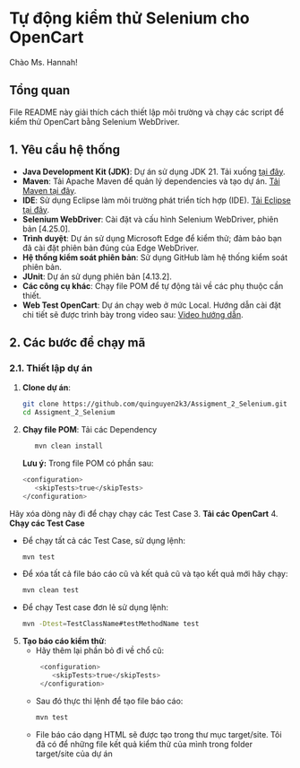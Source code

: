 # Tự động kiểm thử Selenium cho OpenCart

Chào Ms. Hannah!

## Tổng quan

File README này giải thích cách thiết lập môi trường và chạy các script để kiểm thử OpenCart bằng Selenium WebDriver.

## 1. Yêu cầu hệ thống

- **Java Development Kit (JDK)**: Dự án sử dụng JDK 21. Tải xuống [tại đây](https://www.oracle.com/java/technologies/javase/jdk21-archive-downloads.html).
- **Maven**: Tải Apache Maven để quản lý dependencies và tạo dự án. [Tải Maven tại đây](https://maven.apache.org/download.cgi).
- **IDE**: Sử dụng Eclipse làm môi trường phát triển tích hợp (IDE). [Tải Eclipse tại đây](https://www.eclipse.org/downloads/).
- **Selenium WebDriver**: Cài đặt và cấu hình Selenium WebDriver, phiên bản [4.25.0].
- **Trình duyệt**: Dự án sử dụng Microsoft Edge để kiểm thử; đảm bảo bạn đã cài đặt phiên bản đúng của Edge WebDriver.
- **Hệ thống kiểm soát phiên bản**: Sử dụng GitHub làm hệ thống kiểm soát phiên bản.
- **JUnit**: Dự án sử dụng phiên bản [4.13.2].
- **Các công cụ khác**: Chạy file POM để tự động tải về các phụ thuộc cần thiết.
- **Web Test OpenCart**: Dự án chạy web ở mức Local. Hướng dẫn cài đặt chi tiết sẽ được trình bày trong video sau: [Video hướng dẫn](https://www.youtube.com/watch?v=GftTTFm58d8).

## 2. Các bước để chạy mã

### 2.1. Thiết lập dự án
1. **Clone dự án**:
   ```bash
   git clone https://github.com/quinguyen2k3/Assigment_2_Selenium.git
   cd Assigment_2_Selenium

2. **Chạy file POM**:
   Tải các Dependency
   ```bash
      mvn clean install
   ```
   **Lưu ý:** Trong file POM có phần sau:
   ```bash
   <configuration>  
      <skipTests>true</skipTests>  
   </configuration>
   ```
   
  Hãy xóa dòng này đi để chạy chạy các Test Case
3. **Tải các OpenCart**
4. **Chạy các Test Case**
   - Để chạy tất cả các Test Case, sử dụng lệnh:
     ```bash
     mvn test
   - Để xóa tất cả file báo cáo cũ và kết quả cũ và tạo kết quả mới hãy chạy:
     ```bash
     mvn clean test
   - Để chạy Test case đơn lẻ sử dụng lệnh:
     ```bash
     mvn -Dtest=TestClassName#testMethodName test

5. **Tạo báo cáo kiểm thử**:
    - Hãy thêm lại phần bỏ đi về chổ cũ:
       ```bash
        <configuration>  
           <skipTests>true</skipTests>  
        </configuration>
   - Sau đó thực thi lệnh để tạo file báo cáo:
        ```bash
        mvn test
   - File báo cáo dạng HTML sẽ được tạo trong thư mục target/site. Tôi đã có để những file kết quả kiểm thử của mình trong folder target/site của dự án
  
   
